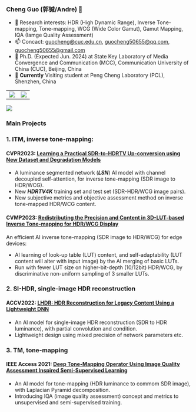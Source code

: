 ### Cheng Guo (郭铖/Andre) 👋
- 📕 Research interests: HDR (High Dynamic Range), Inverse Tone-mapping, Tone-mapping, WCG (Wide Color Gamut), Gamut Mapping, IQA (Iamge Quality Assessment)
- 📫 Concact: guocheng@cuc.edu.cn, guocheng50655@qq.com, guocheng50655@gmail.com
- 🔭 Ph.D. (Expected Jun. 2024) at State Key Laboratory of Media Convergence and Communication (MCC), Communication University of China (CUC), Beijing, China
- 🌱 **Currently** Visiting student at Peng Cheng Laboratory (PCL), Shenzhen, China

<body>
<table id="tbl" border=1 width="75%" rules=none frame=void>
  <td><img src="https://github-readme-stats.vercel.app/api?username=andreguo&show_icons=true&hide=issues&theme=dark&hide_title=false" ></td>
  <td><img src="https://github-readme-stats.vercel.app/api/top-langs/?username=andreguo&layout=compact&theme=dark&hide_title=false" ></td>
</table>
<a href="https://clustrmaps.com/site/1byto"  title="Visit tracker"><img src="//www.clustrmaps.com/map_v2.png?d=iy7jYIXQNVb1iNdYojK10gphv9Ehd64poFK31f-rnIk&cl=ffffff"/></a>
</body>

<!--
**AndreGuo/andreguo** is a ✨ _special_ ✨ repository because its `README.md` (this file) appears on your GitHub profile.

Here are some ideas to get you started:

- 🔭 I’m currently working on ...
- 🌱 I’m currently learning ...
- 👯 I’m looking to collaborate on ...
- 🤔 I’m looking for help with ...
- 💬 Ask me about ...
- 📫 How to reach me: ...
- 😄 Pronouns: ...
- ⚡ Fun fact: ...
-->

### Main Projects
### 1. ITM, inverse tone-mapping:
#### **CVPR2023**: [Learning a Practical SDR-to-HDRTV Up-conversion using New Dataset and Degradation Models](https://github.com/AndreGuo/HDRTVDM)
+ A luminance segmented network (***LSN***) AI model with channel decoupled self-attention, for inverse tone-mapping (SDR image to HDR/WCG).
+ New ***HDRTV4K*** training set and test set (SDR-HDR/WCG image pairs).
+ New subjective metrics and objective assessment method on inverse tone-mapped HDR/WCG content.

#### **CVMP2023**: [Redistributing the Precision and Content in 3D-LUT-based Inverse Tone-mapping for HDR/WCG Display](https://github.com/AndreGuo/ITMLUT)
An efficient AI inverse tone-mapping (SDR image to HDR/WCG) for edge devices:
+ AI learning of look-up table (LUT) content, and self-adaptability (LUT content will alter with input image) by the AI merging of basic LUTs.
+ Run with fewer LUT size on higher-bit-depth (10/12bit) HDR/WCG, by discriminative non-uniform sampling of 3 smaller LUTs.

### 2. SI-HDR, single-image HDR reconstruction
#### **ACCV2022**: [LHDR: HDR Reconstruction for Legacy Content Using a Lightweight DNN](https://github.com/AndreGuo/LHDR)
+ An AI model for single-image HDR reconstruction (SDR to HDR luminance), with partial convolution and condition.
+ Lightweight design using mixed precision of network parameters etc.

### 3. TM, tone-mapping
#### **IEEE Access 2021**: [Deep Tone-Mapping Operator Using Image Quality Assessment Inspired Semi-Supervised Learning](https://github.com/AndreGuo/IQATM)
+ An AI model for tone-mapping (HDR luminance to commom SDR image), with Laplacian Pyramid decomposition.
+ Introducing IQA (image quality assessment) concept and metrics to unsupervised and semi-supervised training.
